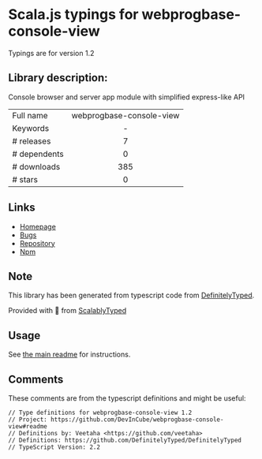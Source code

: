 
# Scala.js typings for webprogbase-console-view

Typings are for version 1.2

## Library description:
Console browser and server app module with simplified express-like API

|                    |                 |
| ------------------ | :-------------: |
| Full name          | webprogbase-console-view |
| Keywords           | - |
| # releases         | 7 |
| # dependents       | 0 |
| # downloads        | 385 |
| # stars            | 0 |

## Links
- [Homepage](https://github.com/DevInCube/webprogbase-console-view#readme)
- [Bugs](https://github.com/DevInCube/webprogbase-console-view/issues)
- [Repository](https://github.com/DevInCube/webprogbase-console-view)
- [Npm](https://www.npmjs.com/package/webprogbase-console-view)
    


## Note
This library has been generated from typescript code from [DefinitelyTyped](https://definitelytyped.org).

Provided with :purple_heart: from [ScalablyTyped](https://github.com/oyvindberg/ScalablyTyped)

## Usage
See [the main readme](../../readme.md) for instructions.

## Comments

These comments are from the typescript definitions and might be useful:
```
// Type definitions for webprogbase-console-view 1.2
// Project: https://github.com/DevInCube/webprogbase-console-view#readme
// Definitions by: Veetaha <https://github.com/veetaha>
// Definitions: https://github.com/DefinitelyTyped/DefinitelyTyped
// TypeScript Version: 2.2

```

